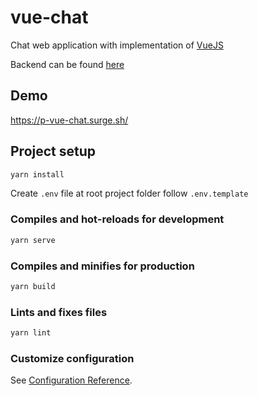 # vue-chat

Chat web application with implementation of [VueJS](https://vuejs.org/)

Backend can be found [here](https://github.com/lPaths/node-chat)

## Demo

https://p-vue-chat.surge.sh/

## Project setup

```bash
yarn install
```

Create `.env` file at root project folder follow `.env.template`

### Compiles and hot-reloads for development

```bash
yarn serve
```

### Compiles and minifies for production

```bash
yarn build
```

### Lints and fixes files

```bash
yarn lint
```

### Customize configuration

See [Configuration Reference](https://cli.vuejs.org/config/).
